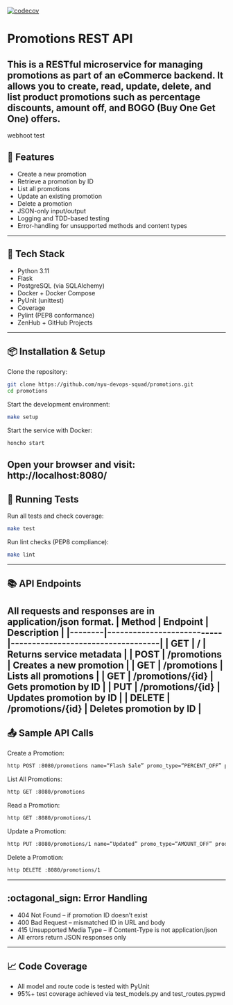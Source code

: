 [![codecov](https://codecov.io/gh/CSCI-GA-2820-SU25-001/promotions/graph/badge.svg?token=A2FO1SPNW5)](https://codecov.io/gh/CSCI-GA-2820-SU25-001/promotions)
# Promotions REST API
This is a RESTful microservice for managing promotions as part of an eCommerce backend. It allows you to create, read, update, delete, and list product promotions such as percentage discounts, amount off, and BOGO (Buy One Get One) offers.
---
webhoot test
## :rocket: Features
- Create a new promotion
- Retrieve a promotion by ID
- List all promotions
- Update an existing promotion
- Delete a promotion
- JSON-only input/output
- Logging and TDD-based testing
- Error-handling for unsupported methods and content types
---
## :bricks: Tech Stack
- Python 3.11
- Flask
- PostgreSQL (via SQLAlchemy)
- Docker + Docker Compose
- PyUnit (unittest)
- Coverage
- Pylint (PEP8 conformance)
- ZenHub + GitHub Projects
---
## :package: Installation & Setup
Clone the repository:
```bash
git clone https://github.com/nyu-devops-squad/promotions.git
cd promotions
```
Start the development environment:
```bash
make setup
```
Start the service with Docker:
```bash
honcho start
```
Open your browser and visit:
http://localhost:8080/
---
## :test_tube: Running Tests
Run all tests and check coverage:
```bash
make test
```
Run lint checks (PEP8 compliance):
```bash
make lint
```
---
## :books: API Endpoints
All requests and responses are in application/json format.
| Method | Endpoint         | Description            |
|--------|---------------------------|-----------------------------------|
| GET  | /             | Returns service metadata     |
| POST  | /promotions        | Creates a new promotion      |
| GET  | /promotions        | Lists all promotions       |
| GET  | /promotions/{id}     | Gets promotion by ID       |
| PUT  | /promotions/{id}     | Updates promotion by ID      |
| DELETE | /promotions/{id}     | Deletes promotion by ID      |
---
## :outbox_tray: Sample API Calls
Create a Promotion:
```bash
http POST :8080/promotions name=“Flash Sale” promo_type=“PERCENT_OFF” product_id=101 amount=15.0 start_date=“2025-07-01” end_date=“2025-07-31"
```
List All Promotions:
```bash
http GET :8080/promotions
```
Read a Promotion:
```bash
http GET :8080/promotions/1
```
Update a Promotion:
```bash
http PUT :8080/promotions/1 name=“Updated” promo_type=“AMOUNT_OFF” product_id=101 amount=5.0 start_date=“2025-07-01” end_date=“2025-07-31"
```
Delete a Promotion:
```bash
http DELETE :8080/promotions/1
```
---
## :octagonal_sign: Error Handling
- 404 Not Found – if promotion ID doesn’t exist
- 400 Bad Request – mismatched ID in URL and body
- 415 Unsupported Media Type – if Content-Type is not application/json
- All errors return JSON responses only
---
## :chart_with_upwards_trend: Code Coverage
- All model and route code is tested with PyUnit
- 95%+ test coverage achieved via test_models.py and test_routes.pypwd
